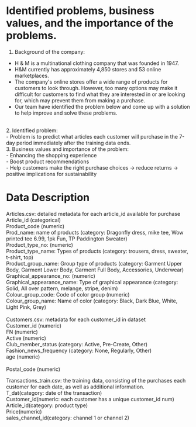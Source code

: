 # Identified problems, business values, and the importance of the problems.<br>
1. Background of the company:<br>
- H & M is a multinational clothing company that was founded in 1947. <br>
- H&M currently has approximately 4,850 stores and 53 online marketplaces. <br>
- The company's online stores offer a wide range of products for customers to look through. However, too many options may make it difficult for customers to find what they are interested in or are looking for, which may prevent them from making a purchase.<br>
- Our team have identified the problem below and come up with a solution to help improve and solve these problems.
<br>
2. Identified problem:<br>
  - Problem is to predict what articles each customer will purchase in the 7-day period immediately after the training data ends.
<br>
3. Business values and importance of the problem:<br>
- Enhancing the shopping experience <br>
- Boost product recommendations <br>
- Help customers make the right purchase choices → reduce returns → positive implications for sustainability <br>

# Data Description<br>
Articles.csv: detailed metadata for each article_id available for purchase <br>
Article_id (categorical)<br>
Product_code (numeric)<br>
Prod_name: name of products (category: Dragonfly dress, mike tee, Wow printed tee 6.99, 1pk Fun, TP Paddington Sweater) <br>
Product_type_no: (numeric)<br>
Product_type_name: Types of products (category: trousers, dress, sweater, t-shirt, top)<br>
Product_group_name: Group type of products (category: Garment Upper Body, Garment Lower Body, Garment Full Body, Accessories, Underwear)<br>
Graphical_appearance_no: (numeric)<br>
Graphical_appearance_name: Type of graphical appearance (category: Solid, All over pattern, melange, stripe, denim)<br>
Colour_group_code: Code of color group (numeric)<br>
Colour_group_name: Name of color (category: Black, Dark Blue, White, Light Pink, Grey)<br>
<br>
Customers.csv: metadata for each customer_id in dataset<br>
Customer_id (numeric)<br>
FN (numeric)<br>
Active (numeric)<br>
Club_member_status (category: Active, Pre-Create, Other)<br>
Fashion_news_frequency (category: None, Regularly, Other) <br>
age (numeric)<br><br>
Postal_code (numeric)<br>

Transactions_train.csv:  the training data, consisting of the purchases each customer for each date, as well as additional information.<br>
T_dat(category: date of the transaction)<br>
Customer_id(numeric: each customer has a unique customer_id num)<br>
Article_id(category: product type)<br>
Price(numeric)<br>
sales_channel_id(category: channel 1 or channel 2)<br>
